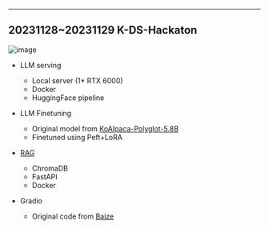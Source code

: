 
---
20231128~20231129 K-DS-Hackaton 
---
![image](https://github.com/daily-kim/K-DS-Hackaton_History_LLM/assets/90249131/2887beb0-cc2b-445e-9c78-c8aa265168ee)


* LLM serving
  * Local server (1* RTX 6000)
  * Docker
  * HuggingFace pipeline

* LLM Finetuning
  * Original model from [KoAlpaca-Polyglot-5.8B](https://huggingface.co/beomi/KoAlpaca-Polyglot-5.8B)
  * Finetuned using Peft+LoRA

* [RAG](https://github.com/venzino-han/history_rag)
  * ChromaDB
  * FastAPI
  * Docker

* Gradio
  * Original code from [Baize](https://huggingface.co/spaces/project-baize/chat-with-baize)
